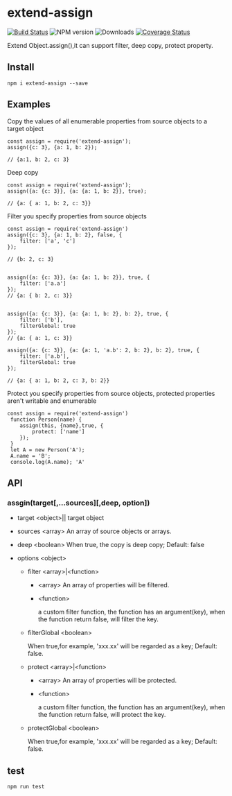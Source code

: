 # extend-assign
[![Build Status](https://travis-ci.org/YuChenLi923/extend-assign.svg?branch=master)](https://travis-ci.org/YuChenLi923/extend-assign)
![NPM version](https://badge.fury.io/js/extend-assign.svg)
![Downloads](http://img.shields.io/npm/dm/extend-assign.svg?style=flat)
[![Coverage Status](https://coveralls.io/repos/github/YuChenLi923/extend-assign/badge.svg?branch=master)](https://coveralls.io/github/YuChenLi923/extend-assign?branch=master)

Extend Object.assign(),it can support filter, deep copy, protect property.

## Install

```
npm i extend-assign --save
```

## Examples

Copy the values of all enumerable properties from source objects to a target object

```
const assign = require('extend-assign');
assign({c: 3}, {a: 1, b: 2});

// {a:1, b: 2, c: 3}
```


Deep copy

```
const assign = require('extend-assign');
assign({a: {c: 3}}, {a: {a: 1, b: 2}}, true);

// {a: { a: 1, b: 2, c: 3}}

```

Filter you specify properties from source objects

```
const assign = require('extend-assign')
assign({c: 3}, {a: 1, b: 2}, false, {
    filter: ['a', 'c']
});

// {b: 2, c: 3}


assign({a: {c: 3}}, {a: {a: 1, b: 2}}, true, {
    filter: ['a.a']
});
// {a: { b: 2, c: 3}}


assign({a: {c: 3}}, {a: {a: 1, b: 2}, b: 2}, true, {
    filter: ['b'],
    filterGlobal: true
});
// {a: { a: 1, c: 3}}

assign({a: {c: 3}}, {a: {a: 1, 'a.b': 2, b: 2}, b: 2}, true, {
    filter: ['a.b'],
    filterGlobal: true
});

// {a: { a: 1, b: 2, c: 3, b: 2}}

```

Protect you specify properties from source objects, protected properties aren't writable and enumerable

```
const assign = require('extend-assign')
 function Person(name) {
    assign(this, {name},true, {
        protect: ['name']
    });
 }
 let A = new Person('A');
 A.name = 'B';
 console.log(A.name); 'A'

```

## API

### assgin(target[,...sources][,deep, option])

- target \<object>|<array>|<function> target object

- sources \<array> An array of source objects or arrays.

- deep \<boolean> When true, the copy is deep copy; Default: false

- options \<object>
  - filter \<array>|\<function>
    -  \<array> An array of properties will be filtered.
    - \<function>

         a custom filter function, the function has an argument(key), when the function return false, will filter the key.
  - filterGlobal \<boolean>

      When true,for example, 'xxx.xx' will be regarded as a key; Default: false.
  - protect \<array>|\<function>
     -  \<array> An array of properties will be protected.
     - \<function>

        a custom filter function, the function has an argument(key), when the function return false, will protect the key.
  - protectGlobal \<boolean>

       When true,for example, 'xxx.xx' will be regarded as a key; Default: false.
## test

```
npm run test
```

